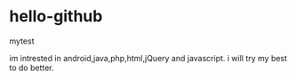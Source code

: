 # hello-github
mytest

im intrested in android,java,php,html,jQuery and javascript.
i will try my best to do better.
